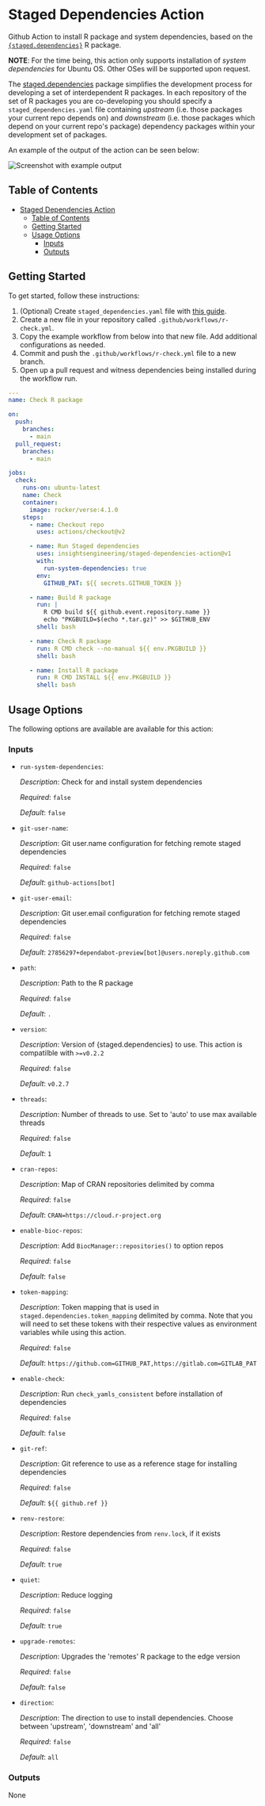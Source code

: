 # Staged Dependencies Action

Github Action to install R package and system dependencies, based on the [`{staged.dependencies}`](https://github.com/openpharma/staged.dependencies) R package.

**NOTE**: For the time being, this action only supports installation of _system dependencies_ for Ubuntu OS. Other OSes will be supported upon request.

The [staged.dependencies] package simplifies the development process for developing a set of
interdependent R packages. In each repository of the set of R packages you are co-developing you should
specify a `staged_dependencies.yaml` file containing _upstream_ (i.e. those packages your current repo depends on) and
_downstream_ (i.e. those packages which depend on your current repo's package)
dependency packages within your development set of packages.

An example of the output of the action can be seen below:

![Screenshot with example output](example.png)

## Table of Contents

- [Staged Dependencies Action](#staged-dependencies-action)
  - [Table of Contents](#table-of-contents)
  - [Getting Started](#getting-started)
  - [Usage Options](#usage-options)
    - [Inputs](#inputs)
    - [Outputs](#outputs)

## Getting Started

To get started, follow these instructions:

1. (Optional) Create `staged_dependencies.yaml` file with [this guide][structure-of-yaml-file].
2. Create a new file in your repository called `.github/workflows/r-check.yml`.
3. Copy the example workflow from below into that new file. Add additional configurations as needed.
4. Commit and push the `.github/workflows/r-check.yml` file to a new branch.
5. Open up a pull request and witness dependencies being installed during the workflow run.

```yml
---
name: Check R package

on:
  push:
    branches:
      - main
  pull_request:
    branches:
      - main

jobs:
  check:
    runs-on: ubuntu-latest
    name: Check
    container:
      image: rocker/verse:4.1.0
    steps:
      - name: Checkout repo
        uses: actions/checkout@v2

      - name: Run Staged dependencies
        uses: insightsengineering/staged-dependencies-action@v1
        with:
          run-system-dependencies: true
        env:
          GITHUB_PAT: ${{ secrets.GITHUB_TOKEN }}

      - name: Build R package
        run: |
          R CMD build ${{ github.event.repository.name }}
          echo "PKGBUILD=$(echo *.tar.gz)" >> $GITHUB_ENV
        shell: bash

      - name: Check R package
        run: R CMD check --no-manual ${{ env.PKGBUILD }}
        shell: bash

      - name: Install R package
        run: R CMD INSTALL ${{ env.PKGBUILD }}
        shell: bash
```

## Usage Options

The following options are available are available for this action:

<!-- BEGIN_ACTION_DOC -->
### Inputs

* `run-system-dependencies`:

  _Description_: Check for and install system dependencies

  _Required_: `false`

  _Default_: `false`

* `git-user-name`:

  _Description_: Git user.name configuration for fetching remote staged dependencies

  _Required_: `false`

  _Default_: `github-actions[bot]`

* `git-user-email`:

  _Description_: Git user.email configuration for fetching remote staged dependencies

  _Required_: `false`

  _Default_: `27856297+dependabot-preview[bot]@users.noreply.github.com`

* `path`:

  _Description_: Path to the R package

  _Required_: `false`

  _Default_: `.`

* `version`:

  _Description_: Version of {staged.dependencies} to use. This action is compatilble with `>=v0.2.2`

  _Required_: `false`

  _Default_: `v0.2.7`

* `threads`:

  *Description*: Number of threads to use. Set to 'auto' to use max available threads

  _Required_: `false`

  _Default_: `1`

* `cran-repos`:

  _Description_: Map of CRAN repositories delimited by comma

  _Required_: `false`

  _Default_: `CRAN=https://cloud.r-project.org`

* `enable-bioc-repos`:

  _Description_: Add `BiocManager::repositories()` to option repos

  _Required_: `false`

  _Default_: `false`

* `token-mapping`:

  _Description_: Token mapping that is used in `staged.dependencies.token_mapping` delimited by comma. Note that you will need to set these tokens with their respective values as environment variables while using this action.

  _Required_: `false`

  _Default_: `https://github.com=GITHUB_PAT,https://gitlab.com=GITLAB_PAT`

* `enable-check`:

  _Description_: Run `check_yamls_consistent` before installation of dependencies

  _Required_: `false`

  _Default_: `false`

* `git-ref`:

  _Description_: Git reference to use as a reference stage for installing dependencies

  _Required_: `false`

  _Default_: `${{ github.ref }}`

* `renv-restore`:

  _Description_: Restore dependencies from `renv.lock`, if it exists

  _Required_: `false`

  _Default_: `true`

* `quiet`:

  _Description_: Reduce logging

  _Required_: `false`

  _Default_: `true`

* `upgrade-remotes`:

    _Description_: Upgrades the 'remotes' R package to the edge version

    _Required_: `false`

    _Default_: `false`

* `direction`:

    _Description_: The direction to use to install dependencies. Choose between 'upstream', 'downstream' and 'all'

    _Required_: `false`

    _Default_: `all`

### Outputs

None
<!-- END_ACTION_DOC -->

[staged.dependencies]: https://github.com/openpharma/staged.dependencies
[structure-of-yaml-file]: https://github.com/openpharma/staged.dependencies#structure-of-staged_dependenciesyaml-file
